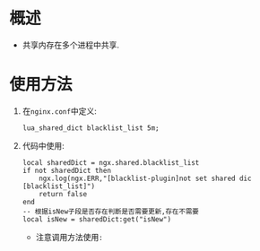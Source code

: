# 概述
* 共享内存在多个进程中共享.
# 使用方法
1. 在`nginx.conf`中定义:
    ``` 
    lua_shared_dict blacklist_list 5m;
    ```
2. 代码中使用:
    ``` 
    local sharedDict = ngx.shared.blacklist_list
    if not sharedDict then
        ngx.log(ngx.ERR,"[blacklist-plugin]not set shared dic [blacklist_list]")
        return false
    end
    -- 根据isNew子段是否存在判断是否需要更新,存在不需要
    local isNew = sharedDict:get("isNew")
    ```
    * 注意调用方法使用`:`